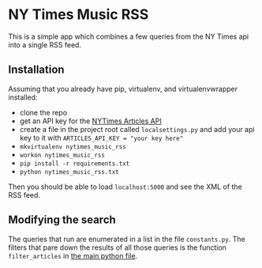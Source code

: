 # NY Times Music RSS
This is a simple app which combines a few queries from the NY Times api into a
single RSS feed.

## Installation
Assuming that you already have pip, virtualenv, and virtualenvwrapper installed:

* clone the repo
* get an API key for the [NYTimes Articles API]('http://developer.nytimes.com')
* create a file in the project root called `localsettings.py` and add your api
  key to it with `ARTICLES_API_KEY = "your key here"`
* `mkvirtualenv nytimes_music_rss`
* `workon nytimes_music_rss`
* `pip install -r requirements.txt`
* `python nytimes_music_rss.txt`

Then you should be able to load `localhost:5000` and see the XML of the RSS
feed.

## Modifying the search
The queries that run are enumerated in a list in the file `constants.py`. The
filters that pare down the results of all those	queries is the function
`filter_articles` in [the main python file]('https://github.com/mgeraci/nytimes-music-rss/blob/master/nytimes_music_rss.py').
